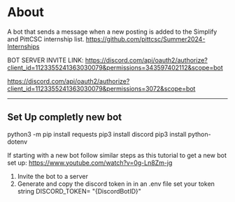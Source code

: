 


# About
A bot that sends a message when a new posting is added to the Simplify and PittCSC internship list.
https://github.com/pittcsc/Summer2024-Internships




BOT SERVER INVITE LINK: https://discord.com/api/oauth2/authorize?client_id=1123355241363030079&permissions=343597402112&scope=bot 

https://discord.com/api/oauth2/authorize?client_id=1123355241363030079&permissions=3072&scope=bot

---------------------------------------------------------------------------------------------------------------------
## Set Up completly new bot
python3 -m pip install requests
pip3 install discord
pip3 install python-dotenv


If starting with a new bot follow similar steps as this tutorial to get a new bot set up:
https://www.youtube.com/watch?v=0g-Ln8Zm-jg

1. Invite the bot to a server
2. Generate and copy the discord token in in an .env file set your token string DISCORD_TOKEN= "{DiscordBotID}"
